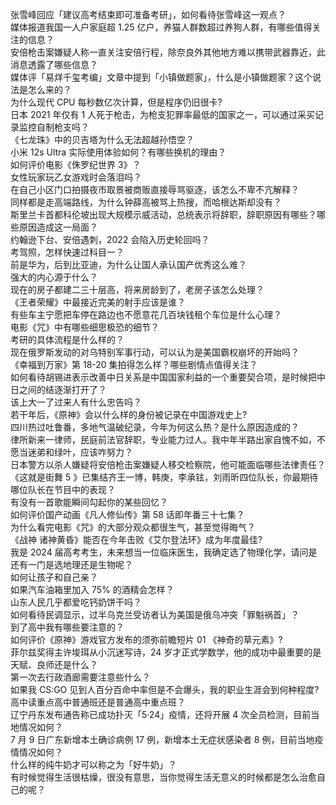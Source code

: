 张雪峰回应「建议高考结束即可准备考研」，如何看待张雪峰这一观点？  
媒体报道我国一人户家庭超 1.25 亿户，养猫人群数超过养狗人群，有哪些值得关注的信息？  
安倍枪击案嫌疑人称一直关注安倍行程，除奈良外其他地方难以携带武器靠近，此消息透露了哪些信息？  
媒体评「易烊千玺考编」文章中提到「小镇做题家」，什么是小镇做题家？这个说法是怎么来的？  
为什么现代 CPU 每秒数亿次计算，但是程序仍旧很卡?  
日本 2021 年仅有 1 人死于枪击，为枪支犯罪率最低的国家之一，可以通过采买记录监控自制枪支吗？  
《七龙珠》中的贝吉塔为什么无法超越孙悟空？  
小米 12s Ultra 实际使用体验如何？有哪些换机的理由？  
如何评价电影《侏罗纪世界 3》？  
女性玩家玩乙女游戏时会落泪吗？  
在自己小区门口拍摄夜市取景被商贩直接辱骂驱逐，该怎么不卑不亢解释？  
同样都是走高端路线，为什么钟薛高被骂上热搜，而哈根达斯却没有？  
斯里兰卡首都科伦坡出现大规模示威活动，总统表示将辞职，辞职原因有哪些？哪些原因造成这一局面？  
约翰逊下台、安倍遇刺，2022 会陷入历史轮回吗？  
考驾照，怎样快速过科目一？  
前是华为，后到比亚迪，为什么让国人承认国产优秀这么难？  
强大的内心源于什么？  
现在的房子都建二三十层高，将来房龄到了，老房子该怎么处理？  
《王者荣耀》中最接近完美的射手应该是谁？  
有些车主宁愿把车停在路边也不愿意花几百块钱租个车位是什么心理？  
电影《咒》中有哪些细思极恐的细节？  
考研的具体流程是什么样的？  
现在俄罗斯发动的对乌特别军事行动，可以认为是美国霸权崩坏的开始吗？  
《幸福到万家》第 18-20 集拍得怎么样？哪些剧情点值得关注？  
如何看待胡锡进表示改善中日关系是中国国家利益的一个重要契合项，是时候把中日之间的结逐渐打开了？  
该上大一了过来人有什么忠告吗？  
若干年后，《原神》会以什么样的身份被记录在中国游戏史上?  
四川热过吐鲁番，多地气温破纪录，今年为何这么热？是什么原因造成的？  
律所新来一律师，民庭前法官辞职，专业能力过人。我中年半路出家自愧不如，不愿当迷弟和绿叶，应该咋努力？  
日本警方以杀人嫌疑将安倍枪击案嫌疑人移交检察院，他可能面临哪些法律责任？  
《这就是街舞 5 》已集结齐王一博，韩庚，李承铉，刘雨昕四位队长，你最期待哪位队长在节目中的表现？  
有没有一首歌能瞬间勾起你的某些回忆？  
如何评价国产动画《凡人修仙传》第 58 话即年番三十七集？  
为什么看完电影《咒》的大部分观众都很生气，甚至觉得晦气？  
《战神 诸神黄昏》能否在今年击败《艾尔登法环》成为年度最佳?  
我是 2024 届高考考生，未来想当一位临床医生，我确定选了物理化学，请问是还有一门是选地理还是生物呢？  
如何让孩子和自己亲？  
如果汽车油箱里加入 75% 的酒精会怎样？  
山东人民几乎都爱吃钙奶饼干吗？  
如何看待民调显示，过半乌克兰受访者认为美国是俄乌冲突「罪魁祸首」？  
到了高中我有哪些要注意的？  
如何评价《原神》游戏官方发布的须弥前瞻短片 01 《神奇的草元素》?  
菲尔兹奖得主许埈珥从小沉迷写诗，24 岁才正式学数学，他的成功中最重要的是天赋、良师还是什么？  
第一次去行政酒廊需要注意些什么？  
如果我 CS:GO 见到人百分百命中率但是不会爆头，我的职业生涯会到何种程度?  
高中读重点高中普通班还是普通高中重点班？  
辽宁丹东发布通告称已成功扑灭「5·24」疫情，还将开展 4 次全员检测，目前当地情况如何？  
7 月 9 日广东新增本土确诊病例 17 例，新增本土无症状感染者 8 例，目前当地疫情情况如何？  
什么样的纯牛奶才可以称之为「好牛奶」？  
有时候觉得生活很枯燥，很没有意思，当你觉得生活无意义的时候都是怎么治愈自己的呢？  
